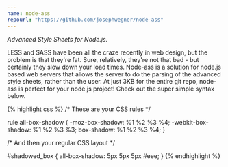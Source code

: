 ```yaml
---
name: node-ass
repourl: "https://github.com/josephwegner/node-ass"
---
```

_Advanced Style Sheets for Node.js._  

LESS and SASS have been all the craze recently in web design, but the problem is that they're fat. Sure, relatively, they're not that bad - but certainly they slow down your load times. Node-ass is a solution for node.js based web servers that allows the server to do the parsing of the advanced style sheets, rather than the user. At just 3KB for the entire git repo, node-ass is perfect for your node.js project!  Check out the super simple syntax below.

{% highlight css %}
/* These are your CSS rules */

rule all-box-shadow {
	-moz-box-shadow: %1 %2 %3 %4;
	-webkit-box-shadow: %1 %2 %3 %3;
	box-shadow: %1 %2 %3 %4;
}

/*  And then your regular CSS layout */

#shadowed_box {
	all-box-shadow: 5px 5px 5px #eee;
}
{% endhighlight %}
